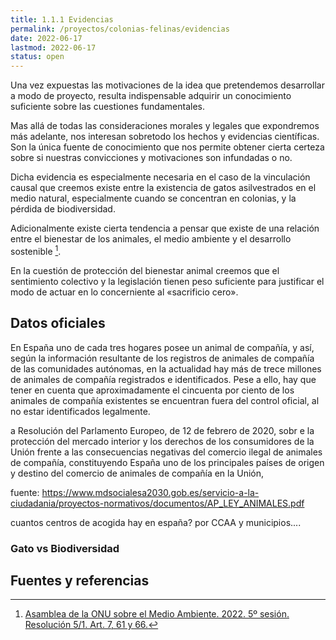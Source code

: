 ```yaml
---
title: 1.1.1 Evidencias
permalink: /proyectos/colonias-felinas/evidencias
date: 2022-06-17
lastmod: 2022-06-17
status: open
---
```


Una vez expuestas las motivaciones de la idea que pretendemos desarrollar a modo de proyecto, resulta indispensable adquirir un conocimiento suficiente sobre las cuestiones fundamentales. 

Mas allá de todas las consideraciones morales y legales que expondremos más adelante, nos interesan sobretodo los hechos y evidencias científicas. Son la única fuente de conocimiento que nos permite obtener cierta certeza sobre si nuestras convicciones y motivaciones son infundadas o no.

Dicha evidencia es especialmente necesaria en el caso de la vinculación causal que creemos existe entre la existencia de gatos asilvestrados en el medio natural, especialmente cuando se concentran en colonias, y la pérdida de biodiversidad. 

Adicionalmente existe cierta tendencia a pensar que existe de una relación entre el bienestar de los animales, el medio ambiente y el desarrollo sostenible [^link1].

En la cuestión de protección del bienestar animal creemos que el sentimiento colectivo y la legislación tienen peso suficiente para justificar el modo de actuar en lo concerniente al «sacrificio cero».

## Datos oficiales

En España uno de cada tres hogares posee un animal de compañía, y así, según la información resultante de los registros de animales de compañía de las comunidades autónomas, en la actualidad hay más de trece millones de animales de compañía registrados e identificados. Pese a ello, hay que tener en cuenta que
aproximadamente el cincuenta por ciento de los animales de compañía existentes se encuentran fuera del control oficial, al no estar identificados legalmente.

a Resolución del Parlamento Europeo, de 12 de febrero de 2020, sobr e la protección del
mercado interior y los derechos de los consumidores de la Unión frente a las consecuencias negativas del
comercio ilegal de animales de compañía, constituyendo España uno de los principales países de origen y
destino del comercio de animales de compañía en la Unión, 

fuente: 
https://www.mdsocialesa2030.gob.es/servicio-a-la-ciudadania/proyectos-normativos/documentos/AP_LEY_ANIMALES.pdf

cuantos centros de acogida hay en españa? por CCAA y municipios.... 

### Gato vs Biodiversidad

## Fuentes y referencias

[^link1]: [Asamblea de la ONU sobre el Medio Ambiente. 2022. 5º sesión. Resolución 5/1. Art. 7, 61 y 66.](https://wedocs.unep.org/bitstream/handle/20.500.11822/39830/PROCEEDINGS%20OF%20THE%20UNITED%20NATIONS%20ENVIRONMENT%20ASSEMBLY%20AT%20ITS%20RESUMED%20FIFTH%20SESSION.%20Spanish.pdf?sequence=1&isAllowed=y)
